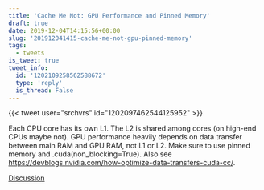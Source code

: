 ```yaml
---
title: 'Cache Me Not: GPU Performance and Pinned Memory'
draft: true
date: 2019-12-04T14:15:56+00:00
slug: '201912041415-cache-me-not-gpu-pinned-memory'
tags:
  - tweets
is_tweet: true
tweet_info:
  id: '1202109258562588672'
  type: 'reply'
  is_thread: False
---
```




{{< tweet user="srchvrs" id="1202097462544125952" >}}

Each CPU core has its own L1. The L2 is shared among cores (on high-end CPUs maybe not). GPU performance heavily depends on data transfer between main RAM and GPU RAM, not L1 or L2. Make sure to use pinned memory and .cuda(non_blocking=True). Also see <https://devblogs.nvidia.com/how-optimize-data-transfers-cuda-cc/>.

[Discussion](https://x.com/sytelus/status/1202109258562588672)
